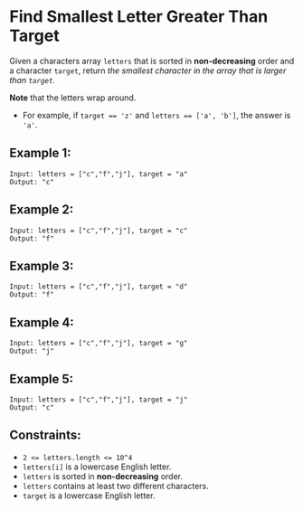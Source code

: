 # Find Smallest Letter Greater Than Target
Given a characters array `letters` that is sorted in **non-decreasing** order and a character `target`, return *the smallest character in the array that is larger than `target`.*

**Note** that the letters wrap around.

- For example, if `target == 'z'` and `letters == ['a', 'b']`, the answer is `'a'`.

## Example 1:
```
Input: letters = ["c","f","j"], target = "a"
Output: "c"
```

## Example 2:
```
Input: letters = ["c","f","j"], target = "c"
Output: "f"
```

## Example 3:
```
Input: letters = ["c","f","j"], target = "d"
Output: "f"
```

## Example 4:
```
Input: letters = ["c","f","j"], target = "g"
Output: "j"
```

## Example 5:
```
Input: letters = ["c","f","j"], target = "j"
Output: "c"
```

## Constraints:
- `2 <= letters.length <= 10^4`
- `letters[i]` is a lowercase English letter.
- `letters` is sorted in **non-decreasing** order.
- `letters` contains at least two different characters.
- `target` is a lowercase English letter.